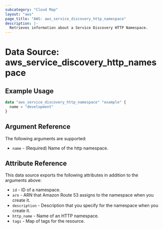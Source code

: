 ```yaml
---
subcategory: "Cloud Map"
layout: "aws"
page_title: "AWS: aws_service_discovery_http_namespace"
description: |-
  Retrieves information about a Service Discovery HTTP Namespace.
---
```


# Data Source: aws_service_discovery_http_namespace

## Example Usage

```terraform
data "aws_service_discovery_http_namespace" "example" {
  name = "development"
}
```

## Argument Reference

The following arguments are supported:

* `name` - (Required) Name of the http namespace.

## Attribute Reference

This data source exports the following attributes in addition to the arguments above:

* `id` - ID of a namespace.
* `arn` - ARN that Amazon Route 53 assigns to the namespace when you create it.
* `description` - Description that you specify for the namespace when you create it.
* `http_name` - Name of an HTTP namespace.
* `tags` - Map of tags for the resource.
